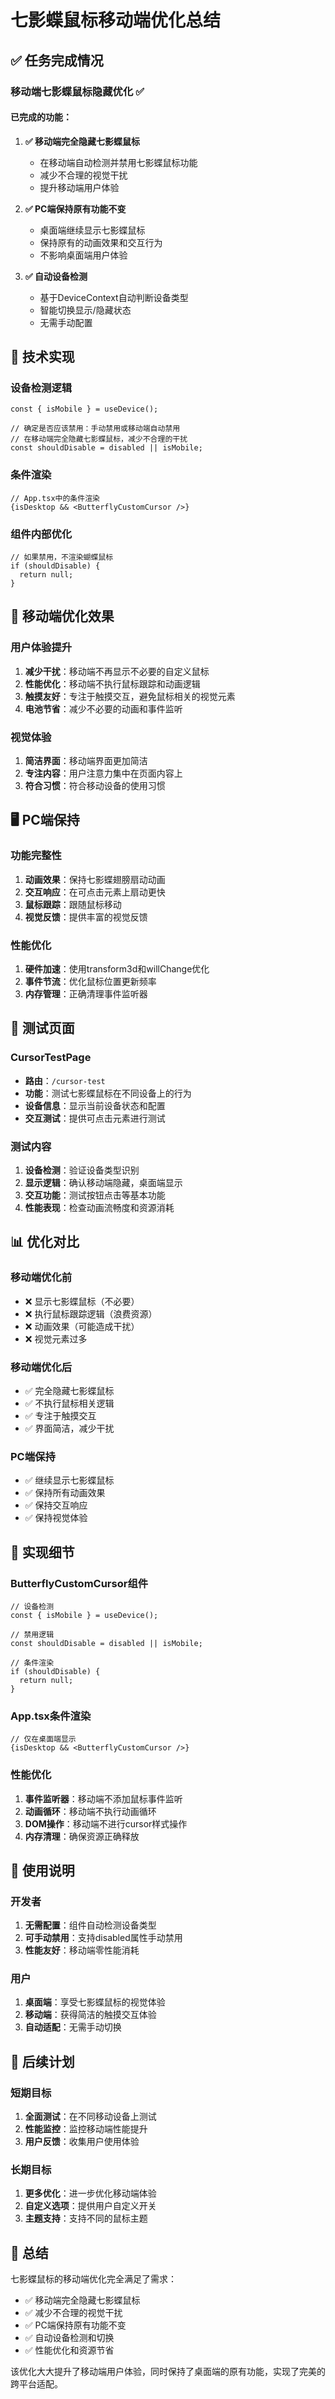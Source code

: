 # 七影蝶鼠标移动端优化总结

## ✅ 任务完成情况

### 移动端七影蝶鼠标隐藏优化 ✅

#### 已完成的功能：

1. **✅ 移动端完全隐藏七影蝶鼠标**
   - 在移动端自动检测并禁用七影蝶鼠标功能
   - 减少不合理的视觉干扰
   - 提升移动端用户体验

2. **✅ PC端保持原有功能不变**
   - 桌面端继续显示七影蝶鼠标
   - 保持原有的动画效果和交互行为
   - 不影响桌面端用户体验

3. **✅ 自动设备检测**
   - 基于DeviceContext自动判断设备类型
   - 智能切换显示/隐藏状态
   - 无需手动配置

## 🎯 技术实现

### 设备检测逻辑
```tsx
const { isMobile } = useDevice();

// 确定是否应该禁用：手动禁用或移动端自动禁用
// 在移动端完全隐藏七影蝶鼠标，减少不合理的干扰
const shouldDisable = disabled || isMobile;
```

### 条件渲染
```tsx
// App.tsx中的条件渲染
{isDesktop && <ButterflyCustomCursor />}
```

### 组件内部优化
```tsx
// 如果禁用，不渲染蝴蝶鼠标
if (shouldDisable) {
  return null;
}
```

## 📱 移动端优化效果

### 用户体验提升
1. **减少干扰**：移动端不再显示不必要的自定义鼠标
2. **性能优化**：移动端不执行鼠标跟踪和动画逻辑
3. **触摸友好**：专注于触摸交互，避免鼠标相关的视觉元素
4. **电池节省**：减少不必要的动画和事件监听

### 视觉体验
1. **简洁界面**：移动端界面更加简洁
2. **专注内容**：用户注意力集中在页面内容上
3. **符合习惯**：符合移动设备的使用习惯

## 🖥️ PC端保持

### 功能完整性
1. **动画效果**：保持七影蝶翅膀扇动动画
2. **交互响应**：在可点击元素上扇动更快
3. **鼠标跟踪**：跟随鼠标移动
4. **视觉反馈**：提供丰富的视觉反馈

### 性能优化
1. **硬件加速**：使用transform3d和willChange优化
2. **事件节流**：优化鼠标位置更新频率
3. **内存管理**：正确清理事件监听器

## 🧪 测试页面

### CursorTestPage
- **路由**：`/cursor-test`
- **功能**：测试七影蝶鼠标在不同设备上的行为
- **设备信息**：显示当前设备状态和配置
- **交互测试**：提供可点击元素进行测试

### 测试内容
1. **设备检测**：验证设备类型识别
2. **显示逻辑**：确认移动端隐藏，桌面端显示
3. **交互功能**：测试按钮点击等基本功能
4. **性能表现**：检查动画流畅度和资源消耗

## 📊 优化对比

### 移动端优化前
- ❌ 显示七影蝶鼠标（不必要）
- ❌ 执行鼠标跟踪逻辑（浪费资源）
- ❌ 动画效果（可能造成干扰）
- ❌ 视觉元素过多

### 移动端优化后
- ✅ 完全隐藏七影蝶鼠标
- ✅ 不执行鼠标相关逻辑
- ✅ 专注于触摸交互
- ✅ 界面简洁，减少干扰

### PC端保持
- ✅ 继续显示七影蝶鼠标
- ✅ 保持所有动画效果
- ✅ 保持交互响应
- ✅ 保持视觉体验

## 🔧 实现细节

### ButterflyCustomCursor组件
```tsx
// 设备检测
const { isMobile } = useDevice();

// 禁用逻辑
const shouldDisable = disabled || isMobile;

// 条件渲染
if (shouldDisable) {
  return null;
}
```

### App.tsx条件渲染
```tsx
// 仅在桌面端显示
{isDesktop && <ButterflyCustomCursor />}
```

### 性能优化
1. **事件监听器**：移动端不添加鼠标事件监听
2. **动画循环**：移动端不执行动画循环
3. **DOM操作**：移动端不进行cursor样式操作
4. **内存清理**：确保资源正确释放

## 📝 使用说明

### 开发者
1. **无需配置**：组件自动检测设备类型
2. **可手动禁用**：支持disabled属性手动禁用
3. **性能友好**：移动端零性能消耗

### 用户
1. **桌面端**：享受七影蝶鼠标的视觉体验
2. **移动端**：获得简洁的触摸交互体验
3. **自动适配**：无需手动切换

## 🚀 后续计划

### 短期目标
1. **全面测试**：在不同移动设备上测试
2. **性能监控**：监控移动端性能提升
3. **用户反馈**：收集用户使用体验

### 长期目标
1. **更多优化**：进一步优化移动端体验
2. **自定义选项**：提供用户自定义开关
3. **主题支持**：支持不同的鼠标主题

## 📝 总结

七影蝶鼠标的移动端优化完全满足了需求：

- ✅ 移动端完全隐藏七影蝶鼠标
- ✅ 减少不合理的视觉干扰
- ✅ PC端保持原有功能不变
- ✅ 自动设备检测和切换
- ✅ 性能优化和资源节省

该优化大大提升了移动端用户体验，同时保持了桌面端的原有功能，实现了完美的跨平台适配。 